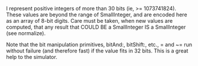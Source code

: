 I represent positive integers of more than 30 bits (ie, >= 1073741824).  These values are beyond the range of SmallInteger, and are encoded here as an array of 8-bit digits.  Care must be taken, when new values are computed, that any result that COULD BE a SmallInteger IS a SmallInteger (see normalize).Note that the bit manipulation primitives, bitAnd:, bitShift:, etc., = and ~= run without failure (and therefore fast) if the value fits in 32 bits.  This is a great help to the simulator.